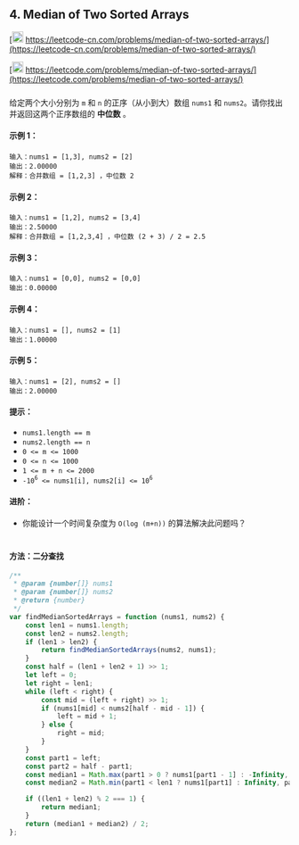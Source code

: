 ## 4. Median of Two Sorted Arrays

[<img src="https://static.leetcode-cn.com/cn-mono-assets/production/assets/logo-dark-cn.c42314a8.svg" height="20" /> https://leetcode-cn.com/problems/median-of-two-sorted-arrays/](https://leetcode-cn.com/problems/median-of-two-sorted-arrays/)

[<img src="https://assets.leetcode.com/static_assets/public/webpack_bundles/images/logo-dark.e99485d9b.svg" height="20"/> https://leetcode.com/problems/median-of-two-sorted-arrays/](https://leetcode.com/problems/median-of-two-sorted-arrays/)

###

给定两个大小分别为 `m` 和 `n` 的正序（从小到大）数组 `nums1` 和 `nums2`。请你找出并返回这两个正序数组的 **中位数** 。

#### 示例 1：

```
输入：nums1 = [1,3], nums2 = [2]
输出：2.00000
解释：合并数组 = [1,2,3] ，中位数 2
```

#### 示例 2：

```
输入：nums1 = [1,2], nums2 = [3,4]
输出：2.50000
解释：合并数组 = [1,2,3,4] ，中位数 (2 + 3) / 2 = 2.5
```

#### 示例 3：

```
输入：nums1 = [0,0], nums2 = [0,0]
输出：0.00000
```

#### 示例 4：

```
输入：nums1 = [], nums2 = [1]
输出：1.00000
```

#### 示例 5：

```
输入：nums1 = [2], nums2 = []
输出：2.00000
```

#### 提示：

-   `nums1.length == m`
-   `nums2.length == n`
-   `0 <= m <= 1000`
-   `0 <= n <= 1000`
-   `1 <= m + n <= 2000`
-   `-10`<sup>`6`</sup>` <= nums1[i], nums2[i] <= 10`<sup>`6`</sup>

#### 进阶：

-   你能设计一个时间复杂度为 `O(log (m+n))` 的算法解决此问题吗？

#

#### 方法：二分查找

```js
/**
 * @param {number[]} nums1
 * @param {number[]} nums2
 * @return {number}
 */
var findMedianSortedArrays = function (nums1, nums2) {
    const len1 = nums1.length;
    const len2 = nums2.length;
    if (len1 > len2) {
        return findMedianSortedArrays(nums2, nums1);
    }
    const half = (len1 + len2 + 1) >> 1;
    let left = 0;
    let right = len1;
    while (left < right) {
        const mid = (left + right) >> 1;
        if (nums1[mid] < nums2[half - mid - 1]) {
            left = mid + 1;
        } else {
            right = mid;
        }
    }
    const part1 = left;
    const part2 = half - part1;
    const median1 = Math.max(part1 > 0 ? nums1[part1 - 1] : -Infinity, part2 > 0 ? nums2[part2 - 1] : -Infinity);
    const median2 = Math.min(part1 < len1 ? nums1[part1] : Infinity, part2 < len2 ? nums2[part2] : Infinity);

    if ((len1 + len2) % 2 === 1) {
        return median1;
    }
    return (median1 + median2) / 2;
};
```
